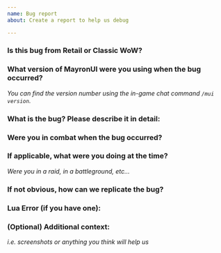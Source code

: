 ```yaml
---
name: Bug report
about: Create a report to help us debug

---
```

### Is this bug from Retail or Classic WoW?


### What version of MayronUI were you using when the bug occurred?
*You can find the version number using the in-game chat command `/mui version`.*


### What is the bug? Please describe it in detail:


### Were you in combat when the bug occurred?


### If applicable, what were you doing at the time?
*Were you in a raid, in a battleground, etc...*


### If not obvious, how can we replicate the bug?


### Lua Error (if you have one):


### (Optional) Additional context:
*i.e. screenshots or anything you think will help us*

